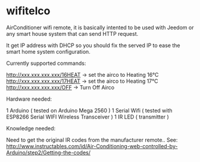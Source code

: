 # wifitelco
AirConditioner wifi remote, it is basically intented to be used with Jeedom or any smart house system that can send HTTP request.

It get IP address with DHCP so you should fix the served IP to ease the smart home system configuration.

Currently supported commands:

http://xxx.xxx.xxx.xxx/16HEAT -> set the airco to Heating 16°C
http://xxx.xxx.xxx.xxx/17HEAT -> set the airco to Heating 17°C
http://xxx.xxx.xxx.xxx/OFF -> Turn Off Airco

Hardware needed:

1 Arduino ( tested on Arduino Mega 2560 )
1 Serial Wifi ( tested with ESP8266 Serial WIFI Wireless Transceiver )
1 IR LED ( transmitter )

Knowledge needed:

Need to get the original IR codes from the manufacturer remote..
See: http://www.instructables.com/id/Air-Conditioning-web-controlled-by-Arduino/step2/Getting-the-codes/


